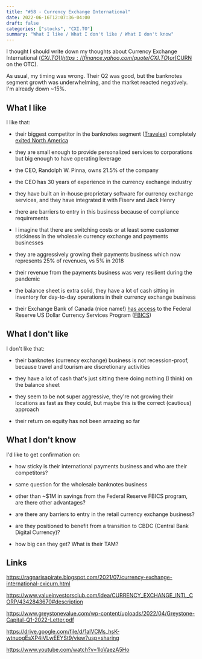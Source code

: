 ```yaml
---
title: "#58 - Currency Exchange International"
date: 2022-06-16T12:07:36-04:00
draft: false
categories: ["stocks", "CXI.TO"]
summary: "What I like / What I don't like / What I don't know"
---
```


I thought I should write down my thoughts about Currency Exchange International ([$CXI.TO](https://finance.yahoo.com/quote/CXI.TO) or [$CURN](https://finance.yahoo.com/quote/CURN) on the OTC).

As usual, my timing was wrong. Their Q2 was good, but the banknotes segment growth was underwhelming, and the market reacted negatively. I'm already down ~15%.

## What I like

I like that:

- their biggest competitor in the banknotes segment ([Travelex](https://www.travelex.co.uk/)) completely [exited North America](https://www.teamyyc.com/WhatsGoingOn/TabId/84/ArtMID/769/ArticleID/544/Travelex-ceases-operations-across-North-America.aspx)

- they are small enough to provide personalized services to corporations but big enough to have operating leverage

- the CEO, Randolph W. Pinna, owns 21.5% of the company

- the CEO has 30 years of experience in the currency exchange industry

- they have built an in-house proprietary software for currency exchange services, and they have integrated it with Fiserv and Jack Henry

- there are barriers to entry in this business because of compliance requirements

- I imagine that there are switching costs or at least some customer stickiness in the wholesale currency exchange and payments businesses

- they are aggressively growing their payments business which now represents 25% of revenues, vs 5% in 2018

- their revenue from the payments business was very resilient during the pandemic

- the balance sheet is extra solid, they have a lot of cash sitting in inventory for day-to-day operations in their currency exchange business

- their Exchange Bank of Canada (nice name!) [has access](https://www.globenewswire.com/news-release/2021/08/16/2280946/0/en/Exchange-Bank-of-Canada-Achieves-Access-to-Federal-Reserve-US-Dollar-Currency-Services-Program-to-Facilitate-Global-Banknotes.html) to the Federal Reserve US Dollar Currency Services Program ([FBICS](https://www.frbservices.org/resources/financial-services/cash/foreign-bank-international-program))

## What I don't like

I don't like that:

- their banknotes (currency exchange) business is not recession-proof, because travel and tourism are discretionary activities

- they have a lot of cash that's just sitting there doing nothing (I think) on the balance sheet

- they seem to be not super aggressive, they're not growing their locations as fast as they could, but maybe this is the correct (cautious) approach

- their return on equity has not been amazing so far

## What I don't know

I'd like to get confirmation on:

- how sticky is their international payments business and who are their competitors?

- same question for the wholesale banknotes business

- other than ~$1M in savings from the Federal Reserve FBICS program, are there other advantages?

- are there any barriers to entry in the retail currency exchange business?

- are they positioned to benefit from a transition to CBDC (Central Bank Digital Currency)?

- how big can they get? What is their TAM?

## Links

https://ragnarisapirate.blogspot.com/2021/07/currency-exchange-international-cxicurn.html

https://www.valueinvestorsclub.com/idea/CURRENCY_EXCHANGE_INTL_CORP/4342843670#description

https://www.greystonevalue.com/wp-content/uploads/2022/04/Greystone-Capital-Q1-2022-Letter.pdf

https://drive.google.com/file/d/1aIVCMs_hsK-wtnuogEsXP4iVLwEEYSt9/view?usp=sharing

https://www.youtube.com/watch?v=1loVaezA5Ho